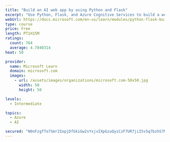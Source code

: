 ```yaml
---
title: "Build an AI web app by using Python and Flask"
excerpt: "Use Python, Flask, and Azure Cognitive Services to build a web app that incorporates AI"
webUrl: https://docs.microsoft.com/en-us/learn/modules/python-flask-build-ai-web-app/
type: course
price: Free
length: PT1H15M
ratings:
  count: 764
  average: 4.7840314
heat: 50

provider:
  name: Microsoft Learn
  domain: microsoft.com
  images:
    - url: /assets/images/organizations/microsoft.com-50x50.jpg
      width: 50
      height: 50

levels:
  - Intermediate

topics:
  - Azure
  - AI

secured: "N0nFzgfTo7Smr2IopjDfGkiGw2sYxjvIXpGzuQyiCzF7UR7jiISv5q7bzhS7Mhvyc2W80HehkxPuWHonbZ7JwWX1e3KnMh6m82Kf8j5MGnaMI0X4Rg/ZXi4ALKjCSqDhKMoc9Es7g0sLLHgtuqov3woDjWiWtW/wbad7NuPTXj5OeU3z+XVG7QA6GKJ7xfPkzfnOqxoUwoSaDQA+uFUDEDh+zQj0MIB3bwg9xIfeo/P5uP8Cv7GWjhCe+lmm3sLsOi5adaF8CRgGnTqvYN+9E9M12mqs1KsNbxT/rP5Awtgr4fZiN2kwov79XRPLGD4A/3042fZWRffe//1Q7atIvNOt79k6c4khUcxSTJi1PdOyzhpLxC6ySH8yMwFSuDClC5/Cy6Q+zGCTQ+IA4daidtPDeMUHhSQP8JOJNzR+l/s=;pryF3C7vZ1G/J1/YHCqs0A=="
---
```


